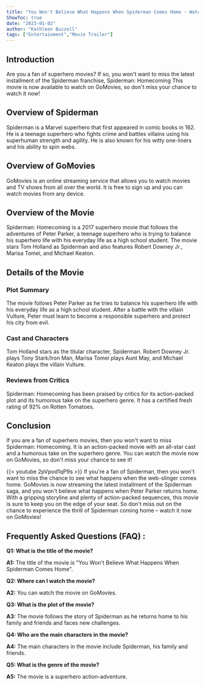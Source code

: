 ```yaml
---
title: "You Won't Believe What Happens When Spiderman Comes Home - Watch Now On GoMovies!"
ShowToc: true 
date: "2023-01-02"
author: "Kathleen Buzzell" 
tags: ["Entertainment","Movie Trailer"]
---
```

## Introduction

Are you a fan of superhero movies? If so, you won't want to miss the latest installment of the Spiderman franchise, Spiderman: Homecoming This movie is now available to watch on GoMovies, so don't miss your chance to watch it now!

## Overview of Spiderman

Spiderman is a Marvel superhero that first appeared in comic books in 162. He is a teenage superhero who fights crime and battles villains using his superhuman strength and agility. He is also known for his witty one-liners and his ability to spin webs.

## Overview of GoMovies

GoMovies is an online streaming service that allows you to watch movies and TV shows from all over the world. It is free to sign up and you can watch movies from any device.

## Overview of the Movie

Spiderman: Homecoming is a 2017 superhero movie that follows the adventures of Peter Parker, a teenage superhero who is trying to balance his superhero life with his everyday life as a high school student. The movie stars Tom Holland as Spiderman and also features Robert Downey Jr., Marisa Tomei, and Michael Keaton.

## Details of the Movie

### Plot Summary

The movie follows Peter Parker as he tries to balance his superhero life with his everyday life as a high school student. After a battle with the villain Vulture, Peter must learn to become a responsible superhero and protect his city from evil.

### Cast and Characters

Tom Holland stars as the titular character, Spiderman. Robert Downey Jr. plays Tony Stark/Iron Man, Marisa Tomei plays Aunt May, and Michael Keaton plays the villain Vulture.

### Reviews from Critics

Spiderman: Homecoming has been praised by critics for its action-packed plot and its humorous take on the superhero genre. It has a certified fresh rating of 92% on Rotten Tomatoes.

## Conclusion

If you are a fan of superhero movies, then you won't want to miss Spiderman: Homecoming. It is an action-packed movie with an all-star cast and a humorous take on the superhero genre. You can watch the movie now on GoMovies, so don't miss your chance to see it!

{{< youtube 2pVpod1qP9s >}} 
If you're a fan of Spiderman, then you won't want to miss the chance to see what happens when the web-slinger comes home. GoMovies is now streaming the latest installment of the Spiderman saga, and you won't believe what happens when Peter Parker returns home. With a gripping storyline and plenty of action-packed sequences, this movie is sure to keep you on the edge of your seat. So don't miss out on the chance to experience the thrill of Spiderman coming home – watch it now on GoMovies!

## Frequently Asked Questions (FAQ) :
**Q1: What is the title of the movie?**

**A1:** The title of the movie is "You Won't Believe What Happens When Spiderman Comes Home".

**Q2: Where can I watch the movie?**

**A2:** You can watch the movie on GoMovies.

**Q3: What is the plot of the movie?**

**A3:** The movie follows the story of Spiderman as he returns home to his family and friends and faces new challenges.

**Q4: Who are the main characters in the movie?**

**A4:** The main characters in the movie include Spiderman, his family and friends.

**Q5: What is the genre of the movie?**

**A5:** The movie is a superhero action-adventure.



